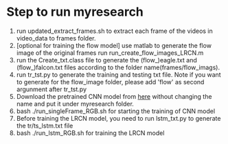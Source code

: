 # Step to run myresearch
1. run updated_extract_frames.sh to extract each frame of the videos in video_data to frames folder.
2. [optional for training the flow model] use matlab to generate the flow image of the original frames
run run_create_flow_images_LRCN.m
3. run the Create_txt.class file to generate the (flow_)eagle.txt and (flow_)falcon.txt files according to the folder name(frames/flow_imags).
4. run tr_tst.py to generate the training and testing txt file. Note if you want to generate for the flow_image folder, please add 'flow' as second argunment after tr_tst.py 
5. Download the pretrained CNN model from [here](https://people.eecs.berkeley.edu/~lisa_anne/caffe_imagenet_hyb2_wr_rc_solver_sqrt_iter_310000) 
without changing the name and put it under myresearch folder.
6. bash ./run_singleFrame_RGB.sh for starting the training of CNN model
7. Before training the LRCN model, you need to run lstm_txt.py to generate the tr/ts_lstm.txt file
8. bash ./run_lstm_RGB.sh for training the LRCN model

